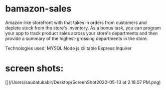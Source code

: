 # bamazon-sales


 Amazon-like storefront with that takes in orders from customers and deplete stock from the store's inventory. As a bonus task, you can program your app to track product sales across your store's departments and then provide a summary of the highest-grossing departments in the store.


 Technologies used: 
 MYSQL
 Node js
 cli table
 Express
 Inquirer

 # screen shots:
 [](/Users/saudatukabir/Desktop/ScreenShot2020-05-13 at 2.18.07 PM.png)